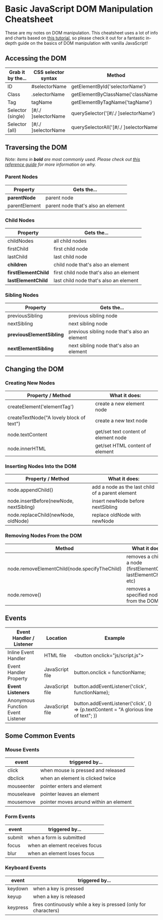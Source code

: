 # Basic JavaScript DOM Manipulation Cheatsheet

These are my notes on DOM manipulation. This cheatsheet uses a lot of info and charts based on [this tutorial](https://www.digitalocean.com/community/tutorial_series/understanding-the-dom-document-object-model), so please check it out for a fantastic in-depth guide on the basics of DOM manipulation with vanilla JavaScript!

## Accessing the DOM

| Grab it by the... | CSS selector syntax | Method                                  |
| ----------------- | ------------------- | --------------------------------------- |
| ID                | #selectorName       | getElementById('selectorName')          |
| Class             | .selectorName       | getElementByClassName('className')      |
| Tag               | tagName             | getElementByTagName('tagName')          |
| Selector (single) | [#/./ ]selectorName | querySelector('[#/./ ]selectorName')    |
| Selector (all)    | [#/./ ]selectorName | querySelectorAll('[#/./ ]selectorName') |

## Traversing the DOM

_Note: items in **bold** are most commonly used. Please check out [this reference guide](https://www.digitalocean.com/community/tutorials/how-to-traverse-the-dom) for more information on why._

### Parent Nodes

| Property       | Gets the...                        |
| -------------- | ---------------------------------- |
| **parentNode** | parent node                        |
| parentElement  | parent node that's also an element |

### Child Nodes

| Property              | Gets the...                             |
| --------------------- | --------------------------------------- |
| childNodes            | all child nodes                         |
| firstChild            | first child node                        |
| lastChild             | last child node                         |
| **children**          | child node that's also an element       |
| **firstElementChild** | first child node that's also an element |
| **lastElementChild**  | last child node that's also an element  |

### Sibling Nodes

| Property                   | Gets the...                                  |
| -------------------------- | -------------------------------------------- |
| previousSibling            | previous sibling node                        |
| nextSibling                | next sibling node                            |
| **previousElementSibling** | previous sibling node that's also an element |
| **nextElementSibling**     | next sibling node that's also an element     |

## Changing the DOM

### Creating New Nodes

| Property / Method                        | What it does:                        |
| ---------------------------------------- | ------------------------------------ |
| createElement('elementTag')              | create a new element node            |
| createTextNode("A lovely block of text") | create a new text node               |
| node.textContent                         | get/set text content of element node |
| node.innerHTML                           | get/set HTML content of element      |

### Inserting Nodes Into the DOM

| Property / Method                       | What it does:                                    |
| --------------------------------------- | ------------------------------------------------ |
| node.appendChild()                      | add a node as the last child of a parent element |
| node.insertBefore(newNode, nextSibling) | insert newNode before nextSibling                |
| node.replaceChild(newNode, oldNode)     | replace oldNode with newNode                     |

### Removing Nodes From the DOM

| Method                                        | What it does:                                                        |
| --------------------------------------------- | -------------------------------------------------------------------- |
| node.removeElementChild(node.specifyTheChild) | removes a child of a node (firstElementChild, lastElementChild, etc) |
| node.remove()                                 | removes a specified node from the DOM                                |

## Events

| Event Handler / Listener          | Location        | Example                                                                               |
| --------------------------------- | --------------- | ------------------------------------------------------------------------------------- |
| Inline Event Handler              | HTML file       | &lt;button onclick="js/script.js"&gt;                                                 |
| Event Handler Property            | JavaScript file | button.onclick = functionName;                                                        |
| **Event Listeners**               | JavaScript file | button.addEventListener('click', functionName);                                       |
| Anonymous Function Event Listener | JavaScript file | button.addEventListener('click', () => {p.textContent = "A glorious line of text"; }) |

## Some Common Events

### Mouse Events

| event      | triggered by...                        |
| ---------- | -------------------------------------- |
| click      | when mouse is pressed and released     |
| dbclick    | when an element is clicked twice       |
| mouseenter | pointer enters and element             |
| mouseleave | pointer leaves an element              |
| mousemove  | pointer moves around within an element |

### Form Events

| event  | triggered by...                |
| ------ | ------------------------------ |
| submit | when a form is submitted       |
| focus  | when an element receives focus |
| blur   | when an element loses focus    |

### Keyboard Events

| event    | triggered by...                                                 |
| -------- | --------------------------------------------------------------- |
| keydown  | when a key is pressed                                           |
| keyup    | when a key is released                                          |
| keypress | fires continuously while a key is pressed (only for characters) |
